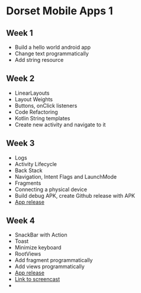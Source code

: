 # Dorset Mobile Apps 1

## Week 1

 - Build a hello world android app
 - Change text programmatically
 - Add string resource

## Week 2

- LinearLayouts
- Layout Weights
- Buttons, onClick listeners
- Code Refactoring
- Kotlin String templates
- Create new activity and navigate to it

## Week 3

- Logs
- Activity Lifecycle
- Back Stack
- Navigation, Intent Flags and LaunchMode
- Fragments
- Connecting a physical device
- Build debug APK, create Github release with APK
- [App release](https://github.com/saravanabalagi/dorset_mobileApps1/releases/tag/week3)

## Week 4
- SnackBar with Action
- Toast
- Minimize keyboard
- RootViews
- Add fragment programmatically
- Add views programmatically
- [App release](https://github.com/saravanabalagi/dorset_mobileApps1/releases/tag/week4)
- [Link to screencast](https://youtu.be/AoWdhXpOuHU)
- 